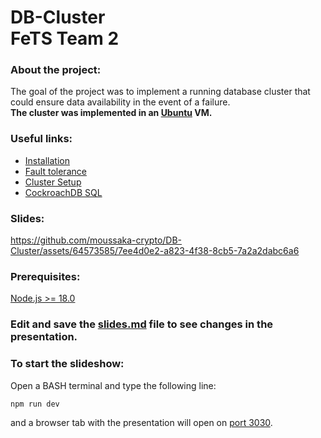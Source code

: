 # DB-Cluster <br> FeTS Team 2

### About the project:
The goal of the project was to implement a running database cluster that could ensure data availability in the event of a failure. <br>
**The cluster was implemented in an [Ubuntu](https://ubuntu.com/download/desktop) VM.**

### Useful links:
- [Installation](https://www.cockroachlabs.com/docs/v23.1/install-cockroachdb-linux)
- [Fault tolerance](https://www.cockroachlabs.com/docs/stable/demo-fault-tolerance-and-recovery)
- [Cluster Setup](https://www.cockroachlabs.com/docs/v23.1/secure-a-cluster)
- [CockroachDB SQL](https://www.cockroachlabs.com/docs/cockroachcloud/learn-cockroachdb-sql)

### Slides:
https://github.com/moussaka-crypto/DB-Cluster/assets/64573585/7ee4d0e2-a823-4f38-8cb5-7a2a2dabc6a6

### Prerequisites:
[Node.js >= 18.0](https://nodejs.org/en)

### **Edit and save the [slides.md](./slides.md) file to see changes in the presentation.**

### To start the slideshow:
Open a BASH terminal and type the following line:
```
npm run dev
```
and a browser tab with the presentation will open on [port 3030](http://localhost:3030/).
